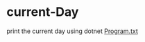 # current-Day
print the current day using dotnet
[Program.txt](https://github.com/Shibil-c/current-Day/files/9331292/Program.txt)
